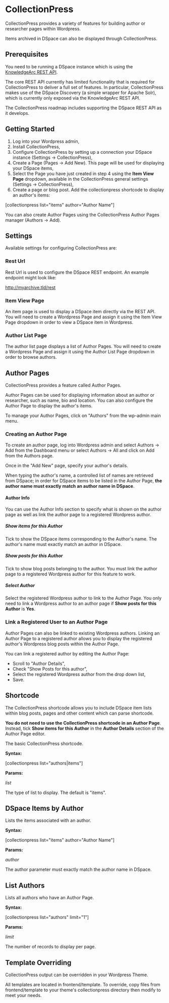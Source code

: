 # CollectionPress
CollectionPress provides a variety of features for building author or researcher pages within Wordpress.

Items archived in DSpace can also be displayed through CollectionPress.

## Prerequisites

You need to be running a DSpace instance which is using the [KnowledgeArc REST API](https://github.com/knowledgearcdotorg/dspace).

The core REST API currently has limited functionality that is required for CollectionPress to deliver a full set of features. In particular, CollectionPress makes use of the DSpace Discovery (a simple wrapper for Apache Solr), which is currently only exposed via the KnowledgeArc REST API.

The CollectionPress roadmap includes supporting the DSpace REST API as it develops.

## Getting Started

1. Log into your Wordpress admin,
2. Install CollectionPress,
3. Configure CollectionPress by setting up a connection your DSpace instance (Settings -> CollectionPress),
4. Create a Page (Pages -> Add New). This page will be used for displaying your DSpace items,
5. Select the Page you have just created in step 4 using the **Item View Page** dropdown, available in the CollectionPress general settings (Settings -> CollectionPress),
6. Create a page or blog post. Add the collectionpress shortcode to display an author's items:

[collectionpress list="items" author="Author Name"]

You can also create Author Pages using the CollectionPress Author Pages manager (Authors -> Add).


## Settings

Available settings for configuring CollectionPress are:

### Rest Url
Rest Url is used to configure the DSpace REST endpoint. An example endpoint might look like:

http://myarchive.tld/rest

### Item View Page
An item page is used to display a DSpace item directly via the REST API. You will need to create a Wordpress Page and assign it using the Item View Page dropdown in order to view a DSpace item in Wordpress.

### Author List Page
The author list page displays a list of Author Pages. You will need to create a Wordpress Page and assign it using the Author List Page dropdown in order to browse authors.

## Author Pages

CollectionPress provides a feature called Author Pages.

Author Pages can be used for displaying information about an author or researcher, such as name, bio and location. You can also configure the Author Page to display the author's items.

To manage your Author Pages, click on "Authors" from the wp-admin main menu.

### Creating an Author Page

To create an author page, log into Wordpress admin and select Authors -> Add from the Dashboard menu or select Authors -> All and click on Add from the Authors page.

Once in the "Add New" page, specify your author's details.

When typing the author's name, a controlled list of names are retrieved from DSpace; in order for DSpace items to be listed in the Author Page, **the author name must exactly match an author name in DSpace**.

#### Author Info

You can use the Author Info section to specify what is shown on the author page as well as link the author page to a registered Wordpress author.

##### Show items for this Author

Tick to show the DSpace items corresponding to the Author's name. The author's name must exactly match an author in DSpace.

##### Show posts for this Author

Tick to show blog posts belonging to the author. You must link the author page to a registered Wordpress author for this feature to work.

##### Select Author

Select the registered Wordpress author to link to the Author Page. You only need to link a Wordpress author to an author page if **Show posts for this Author** is **Yes**.

### Link a Registered User to an Author Page

Author Pages can also be linked to existing Wordpress authors. Linking an Author Page to a registered author allows you to display the registered author's Wordpress blog posts within the Author Page.

You can link a registered author by editing the Author Page:  

- Scroll to "Author Details",
- Check "Show Posts for this author",
- Select the registered Wordpress author from the drop down list,
- Save.

## Shortcode

The CollectionPress shortcode allows you to include DSpace item lists within blog posts, pages and other content which can parse shortcode.

**You do not need to use the CollectionPress shortcode in an Author Page**. Instead, tick **Show items for this Author** in the **Author Details** section of the Author Page editor.

The basic CollectionPress shortcode.

**Syntax:**

[collectionpress list="authors|items"]

**Params:**

*list*

The type of list to display. The default is "items".

## DSpace Items by Author

Lists the items associated with an author.

**Syntax:**

[collectionpress list="items" author="Author Name"]

**Params:**

*author*

The author parameter must exactly match the author name in DSpace.

## List Authors

Lists all authors who have an Author Page.

**Syntax:**

[collectionpress list="authors" limit="1"]

**Params:**

*limit*

The number of records to display per page.

## Template Overriding

CollectionPress output can be overridden in your Wordpress Theme.  
  
All templates are located in frontend/template. To override, copy files from frontend/template to your theme's collectionpress directory then modify to meet your needs.